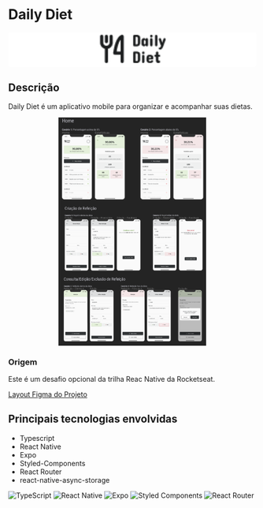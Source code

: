 # Daily Diet

<div style="text-align: center; background-color: #fff; border-radius: 5px">
  <img src="./src/assets/logo.png" width="150" />
</div>
<h2>Descrição</h2>
<p align="left">
Daily Diet é um aplicativo mobile para organizar e acompanhar suas dietas. 
</p>
<div style="display: flex; justify-content: center; align-items: center;">
  <img src="./src/assets/Home.png" width="300" />
</div>
<div style="display: flex; justify-content: center; align-items: center;">
  <img src="./src/assets/MealCreation.png" width="300" />
</div>
<div style="display: flex; justify-content: center; align-items: center;">
  <img src="./src/assets/MealEdition.png" width="300" />
</div>

<h3>Origem</h3>
<p>
Este é um desafio opcional da trilha Reac Native da Rocketseat.

</p>
<p><a href="https://www.figma.com/community/file/1218573349379609244">Layout Figma do Projeto</a></p>

<h2> Principais tecnologias envolvidas </h2>

- Typescript
- React Native
- Expo
- Styled-Components
- React Router
- react-native-async-storage

![TypeScript](https://img.shields.io/badge/typescript-%23007ACC.svg?style=for-the-badge&logo=typescript&logoColor=white)
![React Native](https://img.shields.io/badge/react_native-%2320232a.svg?style=for-the-badge&logo=react&logoColor=%2361DAFB)
![Expo](https://img.shields.io/badge/expo-1C1E24?style=for-the-badge&logo=expo&logoColor=#D04A37)
![Styled Components](https://img.shields.io/badge/styled--components-DB7093?style=for-the-badge&logo=styled-components&logoColor=white)
![React Router](https://img.shields.io/badge/React_Router-CA4245?style=for-the-badge&logo=react-router&logoColor=white)
